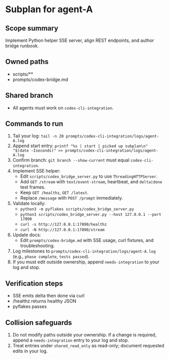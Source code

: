 <!-- Append updates to prompts/codex-cli-integration/logs/agent-A.log using ISO timestamps; never edit earlier lines. -->

# Subplan for agent-A

## Scope summary
Implement Python helper SSE server, align REST endpoints, and author bridge runbook.

## Owned paths
- scripts/**
- prompts/codex-bridge.md

## Shared branch
- All agents must work on `codex-cli-integration`.

## Commands to run
1) Tail your log: `tail -n 20 prompts/codex-cli-integration/logs/agent-A.log`
2) Append start entry: `printf "%s | start | picked up subplan\n" "$(date -Iseconds)" >> prompts/codex-cli-integration/logs/agent-A.log`
3) Confirm branch: `git branch --show-current` must equal `codex-cli-integration`.
4) Implement SSE helper:
   - Edit `scripts/codex_bridge_server.py` to use `ThreadingHTTPServer`.
   - Add `GET /stream` with `text/event-stream`, heartbeat, and `delta|done` test frames.
   - Keep `GET /healthz`, `GET /latest`.
   - Replace `/message` with `POST /prompt` immediately.
5) Validate locally:
   - `python3 -m pyflakes scripts/codex_bridge_server.py`
   - `python3 scripts/codex_bridge_server.py --host 127.0.0.1 --port 17890`
   - `curl -s http://127.0.0.1:17890/healthz`
   - `curl -N http://127.0.0.1:17890/stream`
6) Update docs:
   - Edit `prompts/codex-bridge.md` with SSE usage, curl fixtures, and troubleshooting.
7) Log milestones to `prompts/codex-cli-integration/logs/agent-A.log` (e.g., `phase complete`, `tests passed`).
8) If you must edit outside ownership, append `needs-integration` to your log and stop.

## Verification steps
- SSE emits delta then done via curl
- /healthz returns healthy JSON
- pyflakes passes

## Collision safeguards
1) Do not modify paths outside your ownership. If a change is required, append a `needs-integration` entry to your log and stop.
2) Treat entries under `shared_read_only` as read-only; document requested edits in your log.
